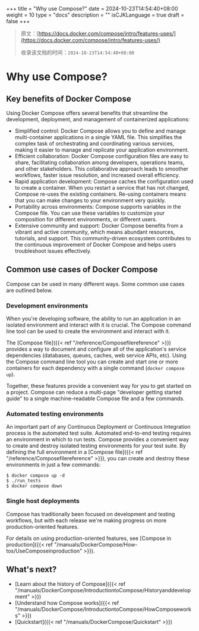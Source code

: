 +++
title = "Why use Compose?"
date = 2024-10-23T14:54:40+08:00
weight = 10
type = "docs"
description = ""
isCJKLanguage = true
draft = false
+++

> 原文：[https://docs.docker.com/compose/intro/features-uses/](https://docs.docker.com/compose/intro/features-uses/)
>
> 收录该文档的时间：`2024-10-23T14:54:40+08:00`

# Why use Compose?

## Key benefits of Docker Compose

Using Docker Compose offers several benefits that streamline the development, deployment, and management of containerized applications:

- Simplified control: Docker Compose allows you to define and manage multi-container applications in a single YAML file. This simplifies the complex task of orchestrating and coordinating various services, making it easier to manage and replicate your application environment.
- Efficient collaboration: Docker Compose configuration files are easy to share, facilitating collaboration among developers, operations teams, and other stakeholders. This collaborative approach leads to smoother workflows, faster issue resolution, and increased overall efficiency.
- Rapid application development: Compose caches the configuration used to create a container. When you restart a service that has not changed, Compose re-uses the existing containers. Re-using containers means that you can make changes to your environment very quickly.
- Portability across environments: Compose supports variables in the Compose file. You can use these variables to customize your composition for different environments, or different users.
- Extensive community and support: Docker Compose benefits from a vibrant and active community, which means abundant resources, tutorials, and support. This community-driven ecosystem contributes to the continuous improvement of Docker Compose and helps users troubleshoot issues effectively.

## Common use cases of Docker Compose

Compose can be used in many different ways. Some common use cases are outlined below.

### Development environments

When you're developing software, the ability to run an application in an isolated environment and interact with it is crucial. The Compose command line tool can be used to create the environment and interact with it.

The [Compose file]({{< ref "/reference/Composefilereference" >}}) provides a way to document and configure all of the application's service dependencies (databases, queues, caches, web service APIs, etc). Using the Compose command line tool you can create and start one or more containers for each dependency with a single command (`docker compose up`).

Together, these features provide a convenient way for you to get started on a project. Compose can reduce a multi-page "developer getting started guide" to a single machine-readable Compose file and a few commands.

### Automated testing environments

An important part of any Continuous Deployment or Continuous Integration process is the automated test suite. Automated end-to-end testing requires an environment in which to run tests. Compose provides a convenient way to create and destroy isolated testing environments for your test suite. By defining the full environment in a [Compose file]({{< ref "/reference/Composefilereference" >}}), you can create and destroy these environments in just a few commands:



```console
$ docker compose up -d
$ ./run_tests
$ docker compose down
```

### Single host deployments

Compose has traditionally been focused on development and testing workflows, but with each release we're making progress on more production-oriented features.

For details on using production-oriented features, see [Compose in production]({{< ref "/manuals/DockerCompose/How-tos/UseComposeinproduction" >}}).

## What's next?

- [Learn about the history of Compose]({{< ref "/manuals/DockerCompose/IntroductiontoCompose/Historyanddevelopment" >}})
- [Understand how Compose works]({{< ref "/manuals/DockerCompose/IntroductiontoCompose/HowComposeworks" >}})
- [Quickstart]({{< ref "/manuals/DockerCompose/Quickstart" >}})
